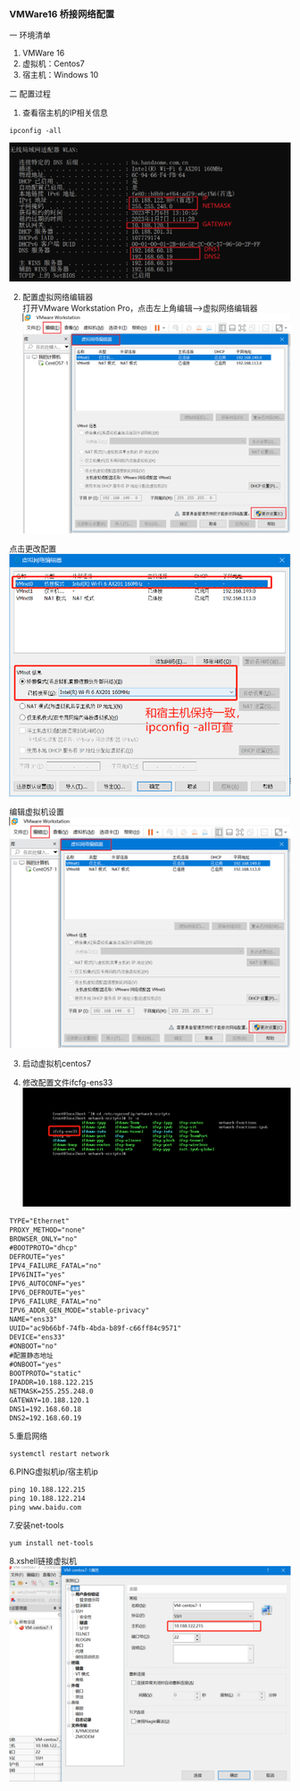 ### VMWare16 桥接网络配置

一 环境清单
1. VMWare 16
2. 虚拟机：Centos7
3. 宿主机：Windows 10

二 配置过程
1. 查看宿主机的IP相关信息  
``` 
ipconfig -all 
```
![查看ip](./img/ipconfig-all.png)

2. 配置虚拟网络编辑器  
打开VMware Workstation Pro，点击左上角编辑-->虚拟网络编辑器
![虚拟网络编辑器](./img/虚拟网络编辑器.png)  

点击更改配置
![更改配置](./img/更改配置.png)

编辑虚拟机设置
![编辑虚拟机设置](./img/虚拟网络编辑器.png)

3. 启动虚拟机centos7

4. 修改配置文件ifcfg-ens33
![ifcfg-ens33](./img/ifcfg-ens33.png)

```
TYPE="Ethernet"
PROXY_METHOD="none"
BROWSER_ONLY="no"
#BOOTPROTO="dhcp"
DEFROUTE="yes"
IPV4_FAILURE_FATAL="no"
IPV6INIT="yes"
IPV6_AUTOCONF="yes"
IPV6_DEFROUTE="yes"
IPV6_FAILURE_FATAL="no"
IPV6_ADDR_GEN_MODE="stable-privacy"
NAME="ens33"
UUID="ac9b66bf-74fb-4bda-b89f-c66ff84c9571"
DEVICE="ens33"
#ONBOOT="no"
#配置静态地址
#ONBOOT="yes"
BOOTPROTO="static"
IPADDR=10.188.122.215   
NETMASK=255.255.248.0
GATEWAY=10.188.120.1
DNS1=192.168.60.18
DNS2=192.168.60.19
```
5.重启网络
``` 
systemctl restart network
```
6.PING虚拟机ip/宿主机ip
```
ping 10.188.122.215
ping 10.188.122.214
ping www.baidu.com
```
7.安装net-tools
```
yum install net-tools
```
8.xshell链接虚拟机
![ssh-connect](./img/ssh-connect.png)

